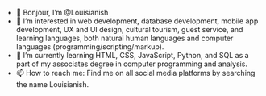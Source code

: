 - 👋 Bonjour, I’m @Louisianish
- 👀 I’m interested in web development, database development, mobile app development, UX and UI design, cultural tourism, guest service, and learning languages, both natural human languages and computer languages (programming/scripting/markup).
- 🌱 I’m currently learning HTML, CSS, JavaScript, Python, and SQL as a part of my associates degree in computer programming and analysis.
- 📫 How to reach me: Find me on all social media platforms by searching the name Louisianish.

<!---
Louisianish/Louisianish is a ✨ special ✨ repository because its `README.md` (this file) appears on your GitHub profile.
You can click the Preview link to take a look at your changes.
--->
